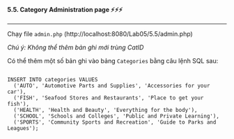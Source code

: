 #### 5.5.	Category Administration page :zap::zap::zap:

---

Chạy file ```admin.php``` (http://localhost:8080/Lab05/5.5/admin.php)

<i>Chú ý: Không thể thêm bản ghi mới trùng CatID</i>

Có thể thêm một số bản ghi vào bảng ```Categories``` bằng câu lệnh SQL sau:

```

INSERT INTO categories VALUES
  ('AUTO', 'Automotive Parts and Supplies', 'Accessories for your car'),
  ('FISH', 'Seafood Stores and Restaurants', 'Place to get your fish'),
  ('HEALTH', 'Health and Beauty', 'Everything for the body'),
  ('SCHOOL', 'Schools and Colleges', 'Public and Private Learning'),
  ('SPORTS', 'Community Sports and Recreation', 'Guide to Parks and Leagues');
```